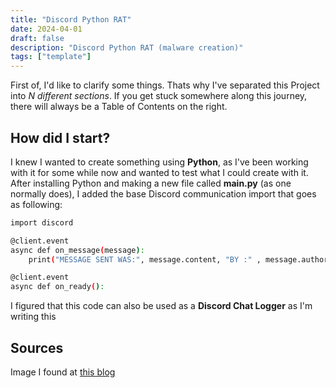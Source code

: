 ```yaml
---
title: "Discord Python RAT"
date: 2024-04-01
draft: false
description: "Discord Python RAT (malware creation)"
tags: ["template"]
---
```

First of, I'd like to clarify some things.
Thats why I've separated this Project into *N different sections*. If you get stuck somewhere along this journey, there will always be a Table of Contents on the right.

## How did I start?

I knew I wanted to create something using **Python**, as I've been working with it for some while now and wanted to test what I could create with it.
After installing Python and making a new file called **main.py** (as one normally does), I added the base Discord communication import that goes as following:

```bash
import discord

@client.event
async def on_message(message):
    print("MESSAGE SENT WAS:", message.content, "BY :" , message.author,"IN :" , message.channel,)

@client.event
async def on_ready():
```

I figured that this code can also be used as a **Discord Chat Logger** as I'm writing this

## Sources

Image I found at [this blog](https://gettotext.com/beware-of-this-malware-on-discord-it-steals-your-bank-details-and-makes-purchases-without-your-knowledge/)

